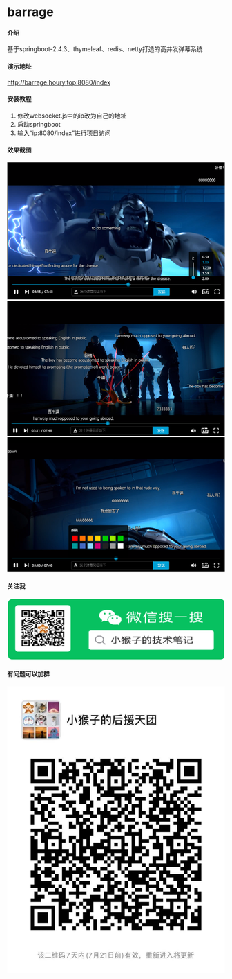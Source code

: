 # barrage

#### 介绍
基于springboot-2.4.3、thymeleaf、redis、netty打造的高并发弹幕系统

#### 演示地址
http://barrage.houry.top:8080/index
#### 安装教程
1.  修改websocket.js中的ip改为自己的地址
2.  启动springboot
3.  输入“ip:8080/index”进行项目访问

#### 效果截图
![avatar](/images/1.png)
![avatar](/images/2.png)
![avatar](/images/3.png)

#### 关注我
![avatar](/images/WeChat.png)

#### 有问题可以加群
![avatar](/images/public.jpg)